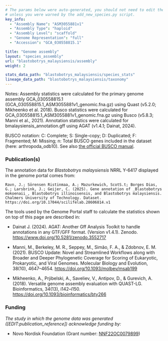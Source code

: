 ```yaml
---
# The params below were auto-generated, you should not need to edit them...
# unless you were warned by the add_new_species.py script.
key_info:
  - "Assembly Name": "ASM3055881v1"
  - "Assembly Type": "haploid"
  - "Assembly Level": "scaffold"
  - "Genome Representation": "full"
  - "Accession": "GCA_030558815.1"

title: "Genome assembly"
layout: "species_assembly"
url: "blastobotrys_malaysiensis/assembly"
weight: 2

stats_data_path: "blastobotrys_malaysiensis/species_stats"
lineage_data_path: "blastobotrys_malaysiensis/taxonomy"
---
```


Notes: Assembly statistics were calculated for the primary genome assembly GCA_030558815.1 (GCA_030558815.1_ASM3055881v1_genomic.fna.gz) using Quast (v5.2.0; Mikheenko et al. 2018). Busco statistics were calculated for GCA_030558815.1_ASM3055881v1_genomic.fna.gz using Busco (v5.8.3; Manni et al., 2021). Annotation statistics were calculated for bmalaysiensis_annotation.gff using AGAT (v1.4.1; Dainat, 2024).

BUSCO notation: C: Complete; S: Single-copy; D: Duplicated; F: Fragmented; M: Missing; n: Total BUSCO genes included in the dataset (here: arthropoda_odb10). See also [the official BUSCO manual](https://busco.ezlab.org/busco_userguide.html#interpreting-the-results).

### Publication(s)

The annotation data for *Blastobotrys malaysiensis* NRRL Y-6417 displayed in the genome portal comes from:

```{style=citation}
Ravn, J.; Sörensen Ristinmaa, A.; Mazurkewich, ScotS.t; Borges Dias, G.; Larsbrink, J.; Geijer, C. (2025). Gene annotation of _Blastobotrys mokoenaii_, Blastobotrys illinoisensis, and Blastobotrys malaysiensis. Chalmers University of Technology. Dataset. https://doi.org/10.17044/scilifelab.28606814.v1
```

The tools used by the Genome Portal staff to calculate the statistics shown on top of this page are described in:

- Dainat J. (2024). AGAT: Another Gff Analysis Toolkit to handle annotations in any GTF/GFF format.
(Version v1.4.1). Zenodo. <https://www.doi.org/10.5281/zenodo.3552717>

- Manni, M., Berkeley, M. R., Seppey, M., Simão, F. A., & Zdobnov, E. M. (2021). BUSCO Update: Novel and Streamlined Workflows along with Broader and Deeper Phylogenetic Coverage for Scoring of Eukaryotic, Prokaryotic, and Viral Genomes. Molecular Biology and Evolution, 38(10), 4647–4654. <https://doi.org/10.1093/molbev/msab199>

- Mikheenko, A., Prjibelski, A., Saveliev, V., Antipov, D., & Gurevich, A. (2018). Versatile genome assembly evaluation with QUAST-LG. Bioinformatics, 34(13), i142–i150. <https://doi.org/10.1093/bioinformatics/bty266>

### Funding

*The study in which the genome data was generated ([EDIT:publication_reference]) acknowledge funding by:*

- Novo Nordisk Foundation (Grant number: [NNF22OC0079899](https://app.dimensions.ai/details/grant/grant.13909076))
